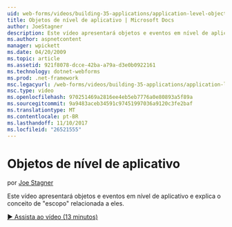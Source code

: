 ```yaml
---
uid: web-forms/videos/building-35-applications/application-level-objects
title: Objetos de nível de aplicativo | Microsoft Docs
author: JoeStagner
description: Este vídeo apresentará objetos e eventos em nível de aplicativo e explica o conceito de &quot;escopo&quot; relacionada a eles.
ms.author: aspnetcontent
manager: wpickett
ms.date: 04/20/2009
ms.topic: article
ms.assetid: 921f8078-dcce-42ba-a79a-d3e0b0922161
ms.technology: dotnet-webforms
ms.prod: .net-framework
msc.legacyurl: /web-forms/videos/building-35-applications/application-level-objects
msc.type: video
ms.openlocfilehash: 970251469a2816ee4eb5eb7776a0e80893a5f89a
ms.sourcegitcommit: 9a9483aceb34591c97451997036a9120c3fe2baf
ms.translationtype: MT
ms.contentlocale: pt-BR
ms.lasthandoff: 11/10/2017
ms.locfileid: "26521555"
---
```

<a name="application-level-objects"></a>Objetos de nível de aplicativo
====================
por [Joe Stagner](https://github.com/JoeStagner)

Este vídeo apresentará objetos e eventos em nível de aplicativo e explica o conceito de &quot;escopo&quot; relacionada a eles.

[&#9654; Assista ao vídeo (13 minutos)](https://channel9.msdn.com/Blogs/ASP-NET-Site-Videos/application-level-objects)
